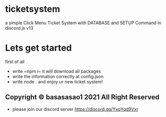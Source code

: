 # ticketsystem
a simple Click Menu Ticket System with DATABASE and SETUP Command in discord.js v13
# Lets get started
first of all
- write ~npm i~ it will download all packages
- write the information correctly at config.json
- write node . and enjoy ur new ticket system!


## Copyright © basasasao1 2021 All Right Reserved
- please join our discord server https://discord.gg/YxqYqd9Vxr